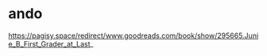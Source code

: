# ando
https://pagisy.space/redirect/www.goodreads.com/book/show/295665.Junie_B_First_Grader_at_Last_
